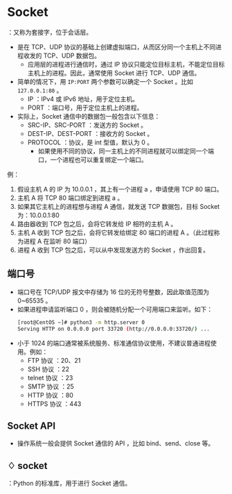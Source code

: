 # Socket

：又称为套接字，位于会话层。
- 是在 TCP、UDP 协议的基础上创建虚拟端口，从而区分同一个主机上不同进程收发的 TCP、UDP 数据包。
  - 应用层的进程进行通信时，通过 IP 协议只能定位目标主机，不能定位目标主机上的进程。因此，通常使用 Socket 进行 TCP、UDP 通信。
- 简单的情况下，用 `IP:PORT` 两个参数可以确定一个 Socket 。比如 `127.0.0.1:80` 。
  - IP ：IPv4 或 IPv6 地址，用于定位主机。
  - PORT ：端口号，用于定位主机上的进程。
- 实际上，Socket 通信中的数据包一般包含以下信息：
  - SRC-IP、SRC-PORT ：发送方的 Socket 。
  - DEST-IP、DEST-PORT ：接收方的 Socket 。
  - PROTOCOL ：协议，是 int 型值，默认为 0 。
    - 如果使用不同的协议，同一主机上的不同进程就可以绑定同一个端口，一个进程也可以重复绑定一个端口。

例：
1. 假设主机 A 的 IP 为 10.0.0.1 ，其上有一个进程 a ，申请使用 TCP 80 端口。
2. 主机 A 将 TCP 80 端口绑定到进程 a 。
3. 如果其它主机上的进程想与进程 A 通信，就发送 TCP 数据包，目标 Socket 为：10.0.0.1:80
4. 路由器收到 TCP 包之后，会将它转发给 IP 相符的主机 A 。
5. 主机 A 收到 TCP 包之后，会将它转发给绑定 80 端口的进程 A 。（此过程称为进程 A 在监听 80 端口）
6. 进程 A 收到 TCP 包之后，可以从中发现发送方的 Socket ，作出回复。

## 端口号

- 端口号在 TCP/UDP 报文中存储为 16 位的无符号整数，因此取值范围为 0~65535 。
- 如果进程申请监听端口 0 ，则会被随机分配一个可用端口来监听。如下：
  ```sh
  [root@CentOS ~]# python3 -m http.server 0
  Serving HTTP on 0.0.0.0 port 33720 (http://0.0.0.0:33720/) ...
  ```
- 小于 1024 的端口通常被系统服务、标准通信协议使用，不建议普通进程使用。例如：
  - FTP 协议     ：20、21
  - SSH 协议     ：22
  - telnet 协议  ：23
  - SMTP 协议    ：25
  - HTTP 协议    ：80
  - HTTPS 协议   ：443

## Socket API

- 操作系统一般会提供 Socket 通信的 API ，比如 bind、send、close 等。

## ♢ socket

：Python 的标准库，用于进行 Socket 通信。
